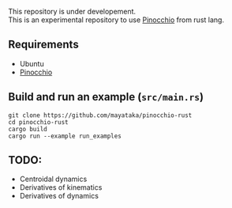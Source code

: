 This repository is under developement.   
This is an experimental repository to use [Pinocchio](https://github.com/stack-of-tasks/pinocchio) from rust lang.

## Requirements
- Ubuntu
- [Pinocchio](https://github.com/stack-of-tasks/pinocchio)

## Build and run an example (`src/main.rs`)
```
git clone https://github.com/mayataka/pinocchio-rust
cd pinocchio-rust
cargo build 
cargo run --example run_examples
```

## TODO:
- Centroidal dynamics
- Derivatives of kinematics 
- Derivatives of dynamics
